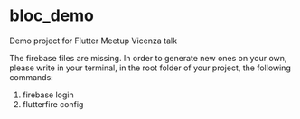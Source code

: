 # bloc_demo
Demo project for Flutter Meetup Vicenza talk

The firebase files are missing. In order to generate new ones on your own, please write in your terminal, in the root folder of your project, the following commands:

1. firebase login
2. flutterfire config
